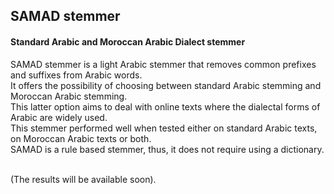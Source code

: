 ## SAMAD stemmer
#### Standard Arabic and Moroccan Arabic Dialect stemmer
SAMAD stemmer is a light Arabic stemmer that removes common prefixes and suffixes from Arabic words. <br />
It offers the possibility of choosing between standard Arabic stemming and Moroccan Arabic stemming. <br />
This latter option aims to deal with online texts where the dialectal forms of Arabic are widely used. <br />
This stemmer performed well when tested either on standard Arabic texts,
on Moroccan Arabic texts or both. <br />
SAMAD is a rule based stemmer, thus, it does not require using a dictionary. 

<br /> (The results will be available soon). <br />
